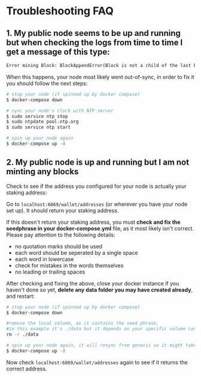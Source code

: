 # Troubleshooting FAQ

## 1. My public node seems to be up and running but when checking the logs from time to time I get a message of this type:

```bash
Error mining Block: BlockAppendError(Block is not a child of the last block,Block(4Bk5FxnuKMPqZeh4Rfyn1pE6UyNYfznQd7MtUhKtNug15WoxvhkjtCeo4AVMAW2AEXFw2DMfxd1MZ3G71SiJdnUC -> 245bVsJ..., txs=0, features=Set()))
```

When this happens, your node most likely went out-of-sync, in order to fix it you should follow the next steps:

```bash
# stop your node (if spinned up by docker compose)
$ docker-compose down

# sync your node's clock with NTP server
$ sudo service ntp stop
$ sudo ntpdate pool.ntp.org
$ sudo service ntp start

# spin up your node again
$ docker-compose up -d
```

## 2. My public node is up and running but I am not minting any blocks

Check to see if the address you configured for your node is actually your staking address:

Go to `localhost:6869/wallet/addresses` (or wherever you have your node set up). It should return your staking address. 

If this doesn't return your staking address, you must **check and fix the seedphrase in your docker-compose.yml** file, as it most likely isn't correct. Please pay attention to the following details:
* no quotation marks should be used
* each word should be seperated by a single space
* each word in lowercase
* check for mistakes in the words themselves
* no leading or trailing spaces

After checking and fixing the above, close your docker instance if you haven't done so yet, **delete any data folder you may have created already**, and restart:

```bash
# stop your node (if spinned up by docker compose)
$ docker-compose down

#remove the local volume, as it contains the seed phrase, 
#in this example it's ./data but it depends on your specific volume configuration
rm -r ./data

# spin up your node again, it will resync from genesis so it might take a while
$ docker-compose up -d
```
Now check `localhost:6869/wallet/addresses` again to see if it returns the correct address.


